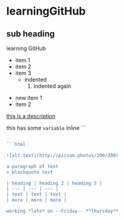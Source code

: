 # learningGitHub
## sub heading
learning GitHub

- item 1
- item 2
- item 3
  - indented
    1. indented again

+ new item 1
+ item 2

[this is a description](http://www.github.com)

this has some `variable` inline ```

```javascript

```html

![alt text](http://picsum.photos/200/200)

a paragraph of text
> blockquote text

| heading | heading 2 | heading 3 |
| --- | --- | --- |
| text | text | text |
| more | more | more |

working *late* on --Friday-- **Thursday** 
